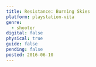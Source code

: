 ```yaml
---
title: Resistance: Burning Skies
platform: playstation-vita
genre:
  - shooter
digital: false
physical: true
guide: false
pending: false
posted: 2016-06-10
---
```

